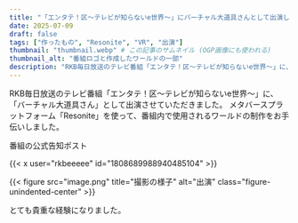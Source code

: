 ```yaml
---
title: "「エンタテ！区～テレビが知らないe世界～」にバーチャル大道具さんとして出演しました"
date: 2025-07-09
draft: false
tags: ["作ったもの", "Resonite", "VR", "出演"]
thumbnail: "thumbnail.webp" # この記事のサムネイル (OGP画像にも使われる)
thumbnail_alt: "番組ロゴと作成したワールドの一部"
description: "RKB毎日放送のテレビ番組「エンタテ！区～テレビが知らないe世界～」に、Resoniteでワールドを制作する「バーチャル大道具さん」として出演させていただきました。"
---
```


RKB毎日放送のテレビ番組「エンタテ！区～テレビが知らないe世界～」に、「バーチャル大道具さん」として出演させていただきました。
メタバースプラットフォーム「Resonite」を使って、番組内で使用されるワールドの制作をお手伝いしました。

番組の公式告知ポスト

{{< x user="rkbeeeee" id="1808689988940485104" >}}

{{< figure src="image.png" title="撮影の様子" alt="出演" class="figure-unindented-center" >}}

とても貴重な経験になりました。
